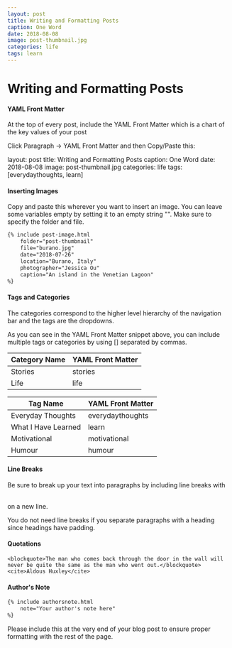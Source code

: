```yaml
---
layout: post
title: Writing and Formatting Posts
caption: One Word
date: 2018-08-08
image: post-thumbnail.jpg
categories: life
tags: learn
---
```


# Writing and Formatting Posts

#### YAML Front Matter

At the top of every post, include the YAML Front Matter which is a chart of the key values of your post

Click Paragraph -> YAML Front Matter and then Copy/Paste this:

layout: post
title: Writing and Formatting Posts
caption: One Word
date: 2018-08-08
image: post-thumbnail.jpg
categories: life
tags: [everydaythoughts, learn]

#### Inserting Images

Copy and paste this wherever you want to insert an image. You can leave some variables empty by setting it to an empty string "". Make sure to specify the folder and file.

```html
{% include post-image.html 
    folder="post-thumbnail" 
    file="burano.jpg"
    date="2018-07-26"
    location="Burano, Italy"
    photographer="Jessica Ou"
    caption="An island in the Venetian Lagoon"
%}
```



#### Tags and Categories

The categories correspond to the higher level hierarchy of the navigation bar and the tags are the dropdowns.

As you can see in the YAML Front Matter snippet above, you can include multiple tags or categories by using [] separated by commas.

| Category Name | YAML Front Matter |
| ------------- | ----------------- |
| Stories       | stories           |
| Life          | life              |

| Tag Name            | YAML Front Matter |
| ------------------- | ----------------- |
| Everyday Thoughts   | everydaythoughts  |
| What I Have Learned | learn             |
| Motivational        | motivational      |
| Humour              | humour            |

#### Line Breaks

Be sure to break up your text into paragraphs by including line breaks with

 <br/> on a new line.

You do not need line breaks if you separate paragraphs with a heading since headings have padding.

#### Quotations

```
<blockquote>The man who comes back through the door in the wall will never be quite the same as the man who went out.</blockquote>
<cite>Aldous Huxley</cite>
```

#### Author's Note

```html
{% include authorsnote.html 
    note="Your author's note here"
%}
```

Please include this at the very end of your blog post to ensure proper formatting with the rest of the page.